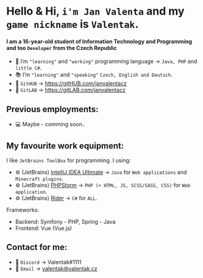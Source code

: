 # Hello & Hi, `i'm Jan Valenta` and my `game nickname` is `Valentak`.
#### I am a 16-year-old student of Information Technology and Programming and too `Developer` from the Czech Republic 

- 🔧 I’m `"learning"` and `"working"` programming language -> `Java, PHP` and `little C#`.
- 📚 I’m `"learning"` and `"speaking"` `Czech, English and Deutsch`.
- 📑 `GitHUB` -> https://gitHUB.com/janvalentacz
- 📑 `GitLAB` -> https://gitLAB.com/janvalentacz


## Previous employments:
- 💻 Maybe - comming soon..


##  My favourite work equipment:
I like `JetBrains ToolBox` for programming. I using:
- ⚙ (JetBrains) [IntelliJ IDEA Ultimate](https://www.jetbrains.com/idea/) -> `Java` for `Web applications` and `Minecraft plugins`.
- ⚙ (JetBrains) [PHPStorm](https://www.jetbrains.com/phpstorm/) -> `PHP (+ HTML, JS, SCSS/SASS, CSS)` for `Web application`.
- ⚙ (JetBrains) [Rider](https://www.jetbrains.com/rider/) -> `C#` for `ALL`.

Frameworks:
- Backend: Symfony - PHP, Spring - Java
- Frontend: Vue (Vue.js)

## Contact for me:
- 💬 `Discord` -> Valentak#1111
- 💬 `Email` -> valentak@valentak.cz


